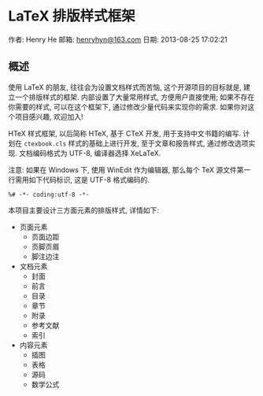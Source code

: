 # LaTeX 排版样式框架

作者: Henry He
邮箱: henryhyn@163.com
日期: 2013-08-25 17:02:21

## 概述

使用 LaTeX 的朋友, 往往会为设置文档样式而苦恼, 这个开源项目的目标就是, 建立一个排版样式的框架.
内部设置了大量常用样式, 方便用户直接使用; 如果不存在你需要的样式, 可以在这个框架下, 通过修改少量代码来实现你的需求.
如果你对这个项目感兴趣, 欢迎加入!

HTeX 样式框架, 以后简称 HTeX, 基于 CTeX 开发, 用于支持中文书籍的编写.
计划在 `ctexbook.cls` 样式的基础上进行开发, 至于文章和报告样式, 通过修改选项实现.
文档编码格式为 UTF-8, 编译器选择 XeLaTeX.

注意: 如果在 Windows 下, 使用 WinEdit 作为编辑器, 那么每个 TeX 源文件第一行需用如下代码标识, 这是 UTF-8 格式编码的.

```
%# -*- coding:utf-8 -*-
```

本项目主要设计三方面元素的排版样式, 详情如下:

-   页面元素
    -   页面边距
    -   页脚页眉
    -   脚注边注
-   文档元素
    -   封面
    -   前言
    -   目录
    -   章节
    -   附录
    -   参考文献
    -   索引
-   内容元素
    -   插图
    -   表格
    -   源码
    -   数学公式